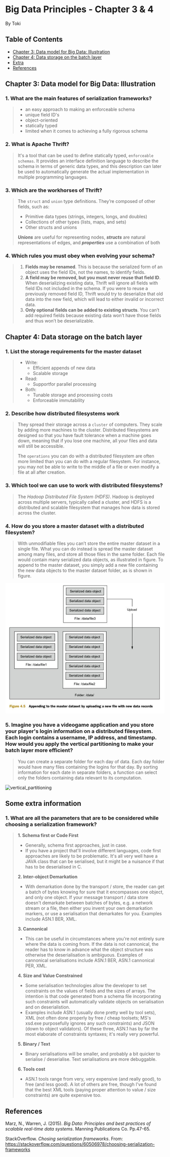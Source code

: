 # Big Data Principles - Chapter 3 & 4
By Toki

## Table of Contents
- [Chapter 3: Data model for Big Data: Illustration](#chapter-3-data-model-for-big-data-illustration)
- [Chapter 4: Data storage on the batch layer](#chapter-4-data-storage-on-the-batch-layer)
- [Extra](#some-extra-information)
- [References](#references)

## Chapter 3: Data model for Big Data: Illustration

### 1. What are the main features of serialization frameworks?
> - an easy approach to making an enforceable schema
> - unique field ID's
> - object-oriented
> - statically typed 
> - limited when it comes to achieving a fully rigorous schema

### 2. What is Apache Thrift?
> It's a tool that can be used to define statically typed, `enforceable schemas`. It provides an interface definition language to describe the schema in terms of generic data types, and this description can later be used to automatically generate the actual implementation in multiple programming languages. 

### 3. Which are the workhorses of Thrift?
> The `struct` and `union` type definitions. They’re composed of other fields, such as:
> - Primitive data types (strings, integers, longs, and doubles)
> - Collections of other types (lists, maps, and sets)
> - Other structs and unions 
>
> _**Unions**_ are useful for representing nodes, _**structs**_ are natural representations of edges, and _**properties**_ use a combination of both

### 4. Which rules you must obey when evolving your schema?
> 1.  **Fields may be renamed**. This is because the serialized form of an object uses the
field IDs, not the names, to identify fields.
> 2.  **A field may be removed, but you must never reuse that field ID**. When deserializing existing data, Thrift will ignore all fields with field IDs not included in the schema. If you were to reuse a previously removed field ID, Thrift would try to deserialize that old data into the new field, which will lead to either invalid or incorrect data.
> 3.  **Only optional fields can be added to existing structs**. You can’t add required fields because existing data won’t have those fields and thus won’t be deserializable.

## Chapter 4: Data storage on the batch layer

### 1. List the storage requirements for the master dataset
> * Write:
>    * Efficient appends of new data
>    * Scalable storage
> * Read:
>    * Supportfor parallel processing
> * Both:
>    *  Tunable storage and processing costs
>    * Enforceable immutability

### 2. Describe how distributed filesystems work
> They spread their storage across a `cluster` of computers. They scale by adding more machines to the cluster. Distributed filesystems are designed so that you have fault tolerance when a machine goes down, meaning that if you lose one machine, all your files and data will still be accessible.
>
> The `operations` you can do with a distributed filesystem are often more limited than you can do with a regular filesystem. For instance, you may not be able to write to the middle of a file or even modify a file at all after creation. 

### 3. Which tool we can use to work with distributed filesystems?
> The _Hadoop Distributed File System (HDFS)_. Hadoop is deployed across multiple servers, typically called a cluster, and HDFS is a distributed and scalable filesystem that manages how data is stored across the cluster. 

### 4. How do you store a master dataset with a distributed filesystem?
>  With unmodifiable files you can’t store the entire master dataset in a single file. What you can do instead is spread the master dataset among many files, and store all those files in the same folder. Each file would contain many serialized data objects, as illustrated in figure. To append to the master dataset, you simply add a new file containing the new data
objects to the master dataset folder, as is shown in figure.

![distributed_filesystems](img/distributed_filesystems.JPG)

### 5. Imagine you have a videogame application and you store your player's login information on a distributed filesystem. Each login contains a username, IP address, and timestamp. How would you apply the vertical partitioning to make your batch layer more efficient?
>  You can create a separate folder for each day of data. Each day folder would have many files containing the logins for that day.  By sorting information for each date in separate folders, a function can select only the folders containing data relevant to its computation.

![vertical_partitioning](img/vert_part.JPG)

## Some extra information

### 1. What are all the parameters that are to be considered while choosing a serialization framework?
> **1. Schema first or Code First**
>   * Generally, schema first approaches, just in case.
>   * If you have a project that'll involve different languages, code first approaches are likely to be problematic. It's all very well have a JAVA class that can be serialised, but it might be a nuisance if that has to be deserialised in C.
>
> **2.  Inter-object Demarkation**
>   * With demarkation done by the transport / store, the reader can get a batch of bytes knowing for sure that it encompasses one object, and only one object. If your message transport / data store doesn't demarkate between batches of bytes, e.g. a network stream or a file, then either you invent your own demarkation markers, or use a serialisation that demarkates for you. Examples include ASN.1 BER, XML.
>
> **3. Cannonical**
>   * This can be useful in circumstances where you're not entirely sure where the data is coming from. If the data is not cannonical, the reader has to know in advance what the object structure was otherwise the deserialisation is ambiguous. Examples of cannonical serialisations include ASN.1 BER, ASN.1 cannonical PER, XML.
>
> **4. Size and Value Constrained**
>   * Some serialisation technologies allow the developer to set constraints on the values of fields and the sizes of arrays. The intention is that code generated from a schema file incorporating such constraints will automatically validate objects on serialisation and on deserialistion.
>   * Examples include ASN.1 (usually done pretty well by tool sets), XML (not often done properly by free / cheap toolsets; MS's xsd.exe purposefully ignores any such constraints) and JSON (down to object validators). Of these three, ASN.1 has by far the most elaborate of constraints syntaxes; it's really very powerful.
>
> **5. Binary / Text**
>   * Binary serialisations will be smaller, and probably a bit quicker to serialise / deserialise. Text serialisations are more debuggable.
>
> **6. Tools cost**
>   * ASN.1 tools range from very, very expensive (and really good), to free (and less good). A lot of others are free, though I've found that the best XML tools (paying proper attention to value / size constraints) are quite expensive too.

## References
Marz, N., Warren, J. (2015). _Big Data: Principles and best practices of scalable real-time data systems_. Manning Publications Co. Pp.47-65.

StackOverflow. _Chosing serialization frameworks_. From: https://stackoverflow.com/questions/60506978/choosing-serialization-frameworks


